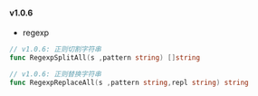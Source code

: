 #### v1.0.6


- regexp

```go
// v1.0.6: 正则切割字符串
func RegexpSplitAll(s ,pattern string) []string

// v1.0.6: 正则替换字符串
func RegexpReplaceAll(s ,pattern string,repl string) string
```
